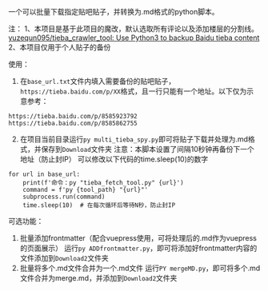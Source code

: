 一个可以批量下载指定贴吧贴子，并转换为.md格式的python脚本。

注：
1、本项目是基于此项目的魔改，默认选取所有评论以及添加楼层的分割线。[yuzequn095/tieba_crawler_tool: Use Python3 to backup Baidu tieba content](https://github.com/yuzequn095/tieba_crawler_tool/)
2、本项目仅用于个人贴子的备份

使用：

1. 在`base_url.txt`文件内填入需要备份的贴吧贴子，`https://tieba.baidu.com/p/XX`格式，且一行只能有一个地址。以下仅为示意参考：
```
https://tieba.baidu.com/p/8585923792
https://tieba.baidu.com/p/8585862755

```

2. 在项目当前目录运行`py multi_tieba_spy.py`即可将贴子下载并处理为.md格式，并保存到`Download`文件夹
注意：本脚本设置了间隔10秒钟再备份下一个地址（防止封IP）
可以修改以下代码的time.sleep(10)的数字
```
for url in base_url:
    print(f'命令：py "tieba_fetch_tool.py" {url}')
    command = f'py {tool_path} "{url}"'
    subprocess.run(command)
    time.sleep(10)  # 在每次循环后等待N秒，防止封IP
```


可选功能：
1. 批量添加frontmatter（配合vuepress使用，可将处理后的.md作为vuepress的页面展示）
运行`py ADDfrontmatter.py`，即可将添加好frontmatter内容的文件添加到`Download2`文件夹
2. 批量将多个.md文件合并为一个.md文件
运行`PY mergeMD.py`，即可将多个.md文件合并为merge.md，并添加到`Download2`文件夹